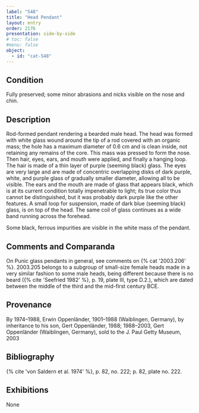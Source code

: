 ```yaml
---
label: "548"
title: "Head Pendant"
layout: entry
order: 2176
presentation: side-by-side
# toc: false
#menu: false 
object:
  - id: "cat-548"
---
```


## Condition

Fully preserved; some minor abrasions and nicks visible on the nose and chin.

## Description

Rod-formed pendant rendering a bearded male head. The head was formed with white glass wound around the tip of a rod covered with an organic mass; the hole has a maximum diameter of 0.6 cm and is clean inside, not retaining any remains of the core. This mass was pressed to form the nose. Then hair, eyes, ears, and mouth were applied, and finally a hanging loop. The hair is made of a thin layer of purple (seeming black) glass. The eyes are very large and are made of concentric overlapping disks of dark purple, white, and purple glass of gradually smaller diameter, allowing all to be visible. The ears and the mouth are made of glass that appears black, which is at its current condition totally impenetrable to light; its true color thus cannot be distinguished, but it was probably dark purple like the other features. A small loop for suspension, made of dark blue (seeming black) glass, is on top of the head. The same coil of glass continues as a wide band running across the forehead.

Some black, ferrous impurities are visible in the white mass of the pendant.

## Comments and Comparanda

On Punic glass pendants in general, see comments on {% cat '2003.206' %}. 2003.205 belongs to a subgroup of small-size female heads made in a very similar fashion to some male heads, being different because there is no beard ({% cite 'Seefried 1982' %}, p. 19, plate III, type D.2.), which are dated between the middle of the third and the mid-first century BCE.

## Provenance

By 1974–1988, Erwin Oppenländer, 1901–1988 (Waiblingen, Germany), by inheritance to his son, Gert Oppenländer, 1988; 1988–2003, Gert Oppenländer (Waiblingen, Germany), sold to the J. Paul Getty Museum, 2003

## Bibliography

{% cite 'von Saldern et al. 1974' %}, p. 82, no. 222; p. 82, plate no. 222.

## Exhibitions

None